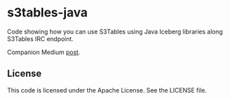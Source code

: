 # s3tables-java
Code showing how you can use S3Tables using Java Iceberg libraries along S3Tables IRC endpoint. 

Companion Medium [post](https://medium.com/@neuw84/using-s3-tables-with-iceberg-java-api-1f9c8bbf630b).

## License

This code is licensed under the Apache License. See the LICENSE file.

